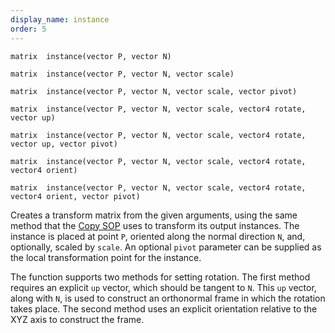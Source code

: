```yaml
---
display_name: instance
order: 5
---
```

`matrix  instance(vector P, vector N)`

`matrix  instance(vector P, vector N, vector scale)`

`matrix  instance(vector P, vector N, vector scale, vector pivot)`

`matrix  instance(vector P, vector N, vector scale, vector4 rotate, vector up)`

`matrix  instance(vector P, vector N, vector scale, vector4 rotate, vector up, vector pivot)`

`matrix  instance(vector P, vector N, vector scale, vector4 rotate, vector4 orient)`

`matrix  instance(vector P, vector N, vector scale, vector4 rotate, vector4 orient, vector pivot)`

Creates a transform matrix from the given arguments, using the same
method that the [Copy SOP](../../nodes/sop/copy.html) uses to transform its
output instances. The instance is placed at point `P`, oriented
along the normal direction `N`, and, optionally, scaled by `scale`. An
optional `pivot` parameter can be supplied as the local transformation point
for the instance.

The function supports two methods for setting rotation. The first method
requires an explicit `up` vector, which should be tangent to `N`. This
`up` vector, along with `N`, is used to construct an orthonormal frame
in which the rotation takes place.
The second method uses an explicit orientation relative to the XYZ axis
to construct the frame.
